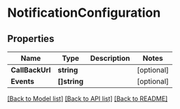 # NotificationConfiguration

## Properties
Name | Type | Description | Notes
------------ | ------------- | ------------- | -------------
**CallBackUrl** | **string** |  | [optional] 
**Events** | **[]string** |  | [optional] 

[[Back to Model list]](../README.md#documentation-for-models) [[Back to API list]](../README.md#documentation-for-api-endpoints) [[Back to README]](../README.md)


